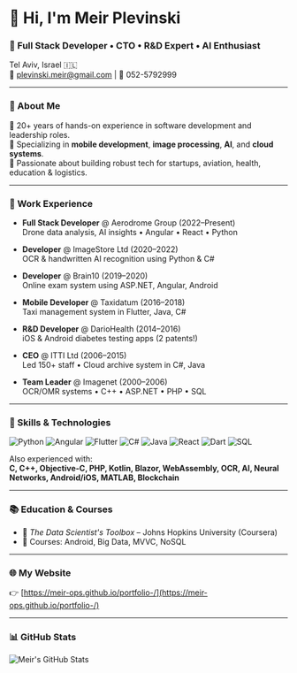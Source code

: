# 👋 Hi, I'm Meir Plevinski

### 💼 Full Stack Developer • CTO • R&D Expert • AI Enthusiast  
Tel Aviv, Israel 🇮🇱  
📧 plevinski.meir@gmail.com | 📱 052-5792999

---

### 🧠 About Me

🔧 20+ years of hands-on experience in software development and leadership roles.  
🚀 Specializing in **mobile development**, **image processing**, **AI**, and **cloud systems**.  
🧪 Passionate about building robust tech for startups, aviation, health, education & logistics.

---

### 💼 Work Experience

- **Full Stack Developer** @ Aerodrome Group (2022–Present)  
  Drone data analysis, AI insights • Angular • React • Python

- **Developer** @ ImageStore Ltd (2020–2022)  
  OCR & handwritten AI recognition using Python & C#

- **Developer** @ Brain10 (2019–2020)  
  Online exam system using ASP.NET, Angular, Android

- **Mobile Developer** @ Taxidatum (2016–2018)  
  Taxi management system in Flutter, Java, C#

- **R&D Developer** @ DarioHealth (2014–2016)  
  iOS & Android diabetes testing apps (2 patents!)

- **CEO** @ ITTI Ltd (2006–2015)  
  Led 150+ staff • Cloud archive system in C#, Java

- **Team Leader** @ Imagenet (2000–2006)  
  OCR/OMR systems • C++ • ASP.NET • PHP • SQL

---

### 🔧 Skills & Technologies

![Python](https://img.shields.io/badge/Python-3670A0?style=for-the-badge&logo=python&logoColor=white)
![Angular](https://img.shields.io/badge/Angular-DD0031?style=for-the-badge&logo=angular&logoColor=white)
![Flutter](https://img.shields.io/badge/Flutter-02569B?style=for-the-badge&logo=flutter&logoColor=white)
![C#](https://img.shields.io/badge/C%23-68217A?style=for-the-badge&logo=c-sharp&logoColor=white)
![Java](https://img.shields.io/badge/Java-ED8B00?style=for-the-badge&logo=openjdk&logoColor=white)
![React](https://img.shields.io/badge/React-20232A?style=for-the-badge&logo=react&logoColor=61DAFB)
![Dart](https://img.shields.io/badge/Dart-0175C2?style=for-the-badge&logo=dart&logoColor=white)
![SQL](https://img.shields.io/badge/SQL-4479A1?style=for-the-badge&logo=mysql&logoColor=white)

Also experienced with:  
**C, C++, Objective-C, PHP, Kotlin, Blazor, WebAssembly, OCR, AI, Neural Networks, Android/iOS, MATLAB, Blockchain**

---

### 📚 Education & Courses

- 📘 *The Data Scientist's Toolbox* – Johns Hopkins University (Coursera)  
- 🤖 Courses: Android, Big Data, MVVC, NoSQL

---

### 🌐 My Website
👉 [https://meir-ops.github.io/portfolio-/](https://meir-ops.github.io/portfolio-/)

---

### 📊 GitHub Stats

![Meir's GitHub Stats](https://github-readme-stats.vercel.app/api?username=meirplevinski&show_icons=true&theme=default)
